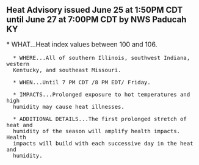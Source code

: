 <p>
   <h2>Heat Advisory issued June 25 at 1:50PM CDT until June 27 at 7:00PM CDT by NWS Paducah KY</h2>
   <div style="font-size:120%">* WHAT...Heat index values between 100 and 106.
      
      * WHERE...All of southern Illinois, southwest Indiana, western
      Kentucky, and southeast Missouri.
      
      * WHEN...Until 7 PM CDT /8 PM EDT/ Friday.
      
      * IMPACTS...Prolonged exposure to hot temperatures and high
      humidity may cause heat illnesses.
      
      * ADDITIONAL DETAILS...The first prolonged stretch of heat and
      humidity of the season will amplify health impacts. Health
      impacts will build with each successive day in the heat and
      humidity.
   </div>
</p>